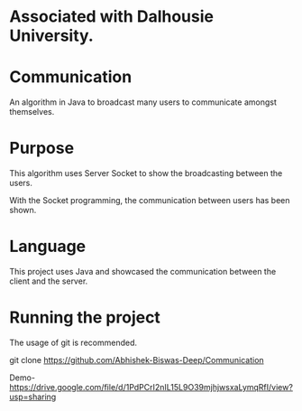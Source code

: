# Associated with Dalhousie University.

# Communication
An algorithm in Java to broadcast many users to communicate amongst themselves.

# Purpose
This algorithm uses Server Socket to show the broadcasting between the users.

With the Socket programming, the communication between users has been shown.

# Language
This project uses Java and showcased the communication between the client and the server.

# Running the project
The usage of git is recommended.

git clone https://github.com/Abhishek-Biswas-Deep/Communication

Demo- https://drive.google.com/file/d/1PdPCrI2nIL15L9O39mjhjwsxaLymqRfI/view?usp=sharing

